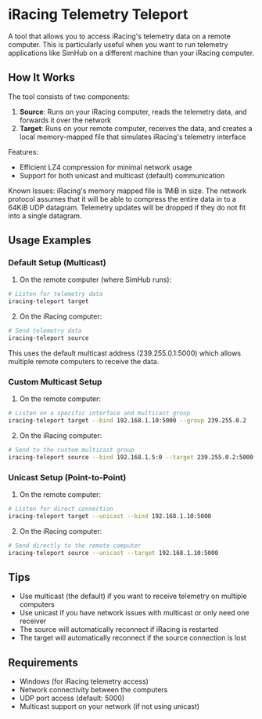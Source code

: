 # iRacing Telemetry Teleport

A tool that allows you to access iRacing's telemetry data on a remote computer. This is particularly useful when you want to run telemetry applications like SimHub on a different machine than your iRacing computer.

## How It Works

The tool consists of two components:
1. **Source**: Runs on your iRacing computer, reads the telemetry data, and forwards it over the network
2. **Target**: Runs on your remote computer, receives the data, and creates a local memory-mapped file that simulates iRacing's telemetry interface

Features:
- Efficient LZ4 compression for minimal network usage
- Support for both unicast and multicast (default) communication

Known Issues:
iRacing's memory mapped file is 1MiB in size. The network protocol assumes that it will be able to compress the entire data in to a 64KiB UDP datagram. Telemetry updates will be dropped if they do not fit into a single datagram.

## Usage Examples

### Default Setup (Multicast)

1. On the remote computer (where SimHub runs):
```bash
# Listen for telemetry data
iracing-teleport target
```

2. On the iRacing computer:
```bash
# Send telemetry data
iracing-teleport source
```

This uses the default multicast address (239.255.0.1:5000) which allows multiple remote computers to receive the data.

### Custom Multicast Setup

1. On the remote computer:
```bash
# Listen on a specific interface and multicast group
iracing-teleport target --bind 192.168.1.10:5000 --group 239.255.0.2
```

2. On the iRacing computer:
```bash
# Send to the custom multicast group
iracing-teleport source --bind 192.168.1.5:0 --target 239.255.0.2:5000
```

### Unicast Setup (Point-to-Point)

1. On the remote computer:
```bash
# Listen for direct connection
iracing-teleport target --unicast --bind 192.168.1.10:5000
```

2. On the iRacing computer:
```bash
# Send directly to the remote computer
iracing-teleport source --unicast --target 192.168.1.10:5000
```

## Tips

- Use multicast (the default) if you want to receive telemetry on multiple computers
- Use unicast if you have network issues with multicast or only need one receiver
- The source will automatically reconnect if iRacing is restarted
- The target will automatically reconnect if the source connection is lost

## Requirements

- Windows (for iRacing telemetry access)
- Network connectivity between the computers
- UDP port access (default: 5000)
- Multicast support on your network (if not using unicast)

